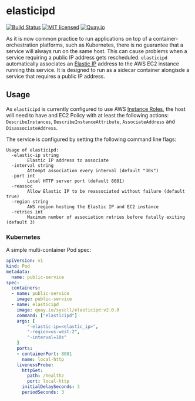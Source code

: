 # elasticipd
[![Build Status](https://github.com/syscll/elasticipd/workflows/ci/badge.svg)](https://github.com/syscll/elasticipd/actions) [![MIT licensed](https://img.shields.io/badge/license-MIT-blue.svg)](LICENSE) [![Quay.io](https://img.shields.io/badge/container-quay.io-red)](https://quay.io/repository/syscll/elasticipd)

As it is now common practice to run applications on top of a container-orchestration platforms, such as Kubernetes, there is no guarantee that a service will always run on the same host. This can cause problems when a service requiring a public IP address gets rescheduled.
`elasticipd` automatically associates an [Elastic IP](https://docs.aws.amazon.com/AWSEC2/latest/UserGuide/elastic-ip-addresses-eip.html) address to the AWS EC2 instance running this service. It is designed to run as a sidecar container alongisde a service that requires a public IP address.

## Usage
As `elasticipd` is currently configured to use AWS [Instance Roles](https://docs.aws.amazon.com/AWSEC2/latest/UserGuide/iam-roles-for-amazon-ec2.html), the host will need to have and EC2 Policy with at least the following actions: `DescribeInstances`, `DescribeInstanceAttribute`, `AssociateAddress` and `DisassociateAddress`.

The service is configured by setting the following command line flags:
```
Usage of elasticipd:
  -elastic-ip string
        Elastic IP address to associate
  -interval string
        Attempt association every interval (default "30s")
  -port int
        Local HTTP server port (default 8081)
  -reassoc
        Allow Elastic IP to be reassociated without failure (default true)
  -region string
        AWS region hosting the Elastic IP and EC2 instance
  -retries int
        Maximum number of association retries before fatally exiting (default 3)
```

### Kubernetes
A simple multi-container Pod spec:
```yaml
apiVersion: v1
kind: Pod
metadata:
  name: public-service
spec:
  containers:
  - name: public-service
    image: public-service
  - name: elasticipd
    image: quay.io/syscll/elasticipd:v2.0.0
    command: ["elasticipd"]
    args: [
        "-elastic-ip=<elastic_ip>",
        "-region=us-west-2",
        "-interval=10s"
	]
    ports:
    - containerPort: 8081
      name: local-http
    livenessProbe:
      httpGet:
        path: /healthz
        port: local-http
      initialDelaySeconds: 3
      periodSeconds: 3
```
